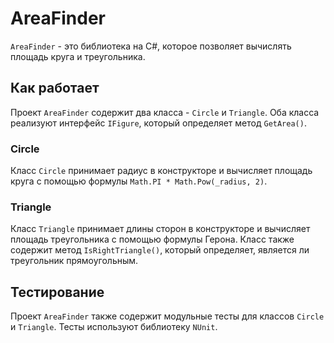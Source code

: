 # AreaFinder

`AreaFinder` - это библиотека на C#, которое позволяет вычислять площадь круга и треугольника.

## Как работает

Проект `AreaFinder` содержит два класса - `Circle` и `Triangle`. Оба класса реализуют интерфейс `IFigure`, который определяет метод `GetArea()`.

### Circle

Класс `Circle` принимает радиус в конструкторе и вычисляет площадь круга с помощью формулы `Math.PI * Math.Pow(_radius, 2)`.

### Triangle

Класс `Triangle` принимает длины сторон в конструкторе и вычисляет площадь треугольника с помощью формулы Герона. Класс также содержит метод `IsRightTriangle()`, который определяет, является ли треугольник прямоугольным.

## Тестирование

Проект `AreaFinder` также содержит модульные тесты для классов `Circle` и `Triangle`. Тесты используют библиотеку `NUnit`.

